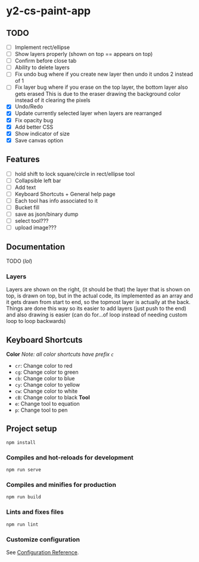# y2-cs-paint-app

## TODO
- [ ] Implement rect/ellipse
- [ ] Show layers properly (shown on top == appears on top)
- [ ] Confirm before close tab
- [ ] Ability to delete layers
- [ ] Fix undo bug where if you create new layer then undo it undos 2 instead of 1
- [ ] Fix layer bug where if you erase on the top layer, the bottom layer also gets erased
        This is due to the eraser drawing the background color instead of it clearing the pixels
- [x] Undo/Redo
- [x] Update currently selected layer when layers are rearranged
- [x] Fix opacity bug
- [x] Add better CSS
- [x] Show indicator of size
- [x] Save canvas option

## Features
- [ ] hold shift to lock square/circle in rect/ellipse tool
- [ ] Collapsible left bar
- [ ] Add text
- [ ] Keyboard Shortcuts + General help page
- [ ] Each tool has info associated to it
- [ ] Bucket fill
- [ ] save as json/binary dump
- [ ] select tool???
- [ ] upload image???

## Documentation
TODO (_lol_)

### Layers
Layers are shown on the right, (it should be that) the layer that is shown on top, is drawn on top,
but in the actual code, its implemented as an array and it gets drawn from start to end,
so the topmost layer is actually at the back.  
Things are done this way so its easier to add layers (just push to the end)
and also drawing is easier (can do for...of loop instead of needing custom loop to loop backwards)

## Keyboard Shortcuts
**Color**
_Note: all color shortcuts have prefix `c`_
- `cr`: Change color to red
- `cg`: Change color to green
- `cb`: Change color to blue
- `cy`: Change color to yellow
- `cw`: Change color to white
- `cB`: Change color to black
**Tool**
- `e`: Change tool to equation
- `p`: Change tool to pen

## Project setup
```
npm install
```

### Compiles and hot-reloads for development
```
npm run serve
```

### Compiles and minifies for production
```
npm run build
```

### Lints and fixes files
```
npm run lint
```

### Customize configuration
See [Configuration Reference](https://cli.vuejs.org/config/).
